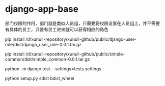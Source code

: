 # django-app-base

部门权限的作用，部门就是类似人员组，只需要将权限设置在人员组上，并不需要有具体的员工，只要有员工进来就可以获得相应的角色

pip install /d/xunull-repository/xunull-github/public/django-user-role/dist/django_user_role-0.0.1.tar.gz

pip install /d/xunull-repository/xunull-github/public/simple-common/dist/simple_common-0.0.1.tar.gz

python -m django test --settings=tests.settings

python setup.py sdist bdist_wheel

